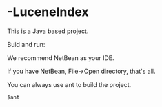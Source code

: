 -LuceneIndex
============
This is a Java based project.

Buid and run:

We recommend NetBean as your IDE.

If you have NetBean, File->Open directory, that's all.

You can always use ant to build the project.

```
$ant
```

